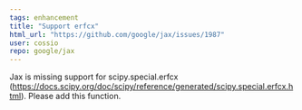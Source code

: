 ```yaml
---
tags: enhancement
title: "Support erfcx"
html_url: "https://github.com/google/jax/issues/1987"
user: cossio
repo: google/jax
---
```


Jax is missing support for scipy.special.erfcx (https://docs.scipy.org/doc/scipy/reference/generated/scipy.special.erfcx.html). Please add this function.